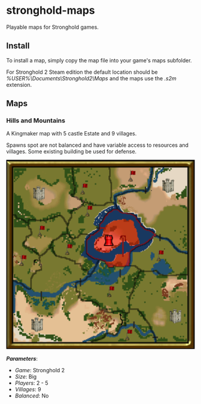 # stronghold-maps

Playable maps for Stronghold games.

## Install

To install a map, simply copy the map file into your game's maps subfolder. 

For Stronghold 2 Steam edition the default location should be *%USER%\Documents\Stronghold2\Maps* and the maps use the *.s2m* extension.

## Maps

### **Hills and Mountains**

A Kingmaker map with 5 castle Estate and 9 villages.

Spawns spot are not balanced and have variable access to resources and villages. Some existing building be used for defense.

![Hills and Mountains minimap](stronghold2/HillsAndMountains.png)

***Parameters***:
 - *Game*: Stronghold 2
 - *Size*: Big
 - *Players*: 2 - 5
 - *Villages*: 9
 - *Balanced*: No